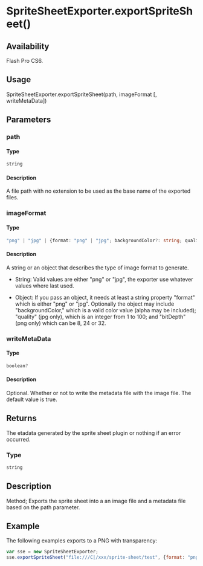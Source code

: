 # SpriteSheetExporter.exportSpriteSheet()

## Availability

Flash Pro CS6.

## Usage

SpriteSheetExporter.exportSpriteSheet(path, imageFormat [, writeMetaData])

## Parameters

### **path**

#### Type

```typescript
string
```

#### Description

A file path with no extension to be used as the base name of the exported files.

### **imageFormat**

#### Type

```typescript
"png" | "jpg" | {format: "png" | "jpg"; backgroundColor?: string; quality?: number; bitDepth?: 8 | 24 | 32}
```

#### Description

A string or an object that describes the type of image format to generate.

- String: Valid values are either "png" or "jpg", the exporter use whatever values where last used.

- Object: If you pass an object, it needs at least a string property "format" which is either "png" or "jpg". Optionally the object may include "backgroundColor," which is a valid color value (alpha may be included); "quality" (jpg only), which is an integer from 1 to 100; and "bitDepth" (png only) which can be 8, 24 or 32.

### **writeMetaData**

#### Type

```typescript
boolean?
```

#### Description

Optional. Whether or not to write the metadata file with the image file. The default value is true.

## Returns

The etadata generated by the sprite sheet plugin or nothing if an error occurred.

### Type

```typescript
string
```

## Description

Method; Exports the sprite sheet into a an image file and a metadata file based on the path parameter.

## Example

The following examples exports to a PNG with transparency:

```javascript
var sse = new SpriteSheetExporter;
sse.exportSpriteSheet("file:///C|/xxx/sprite-sheet/test", {format: "png", bitDepth: 32, backgroundColor: "#00000000"})
```
